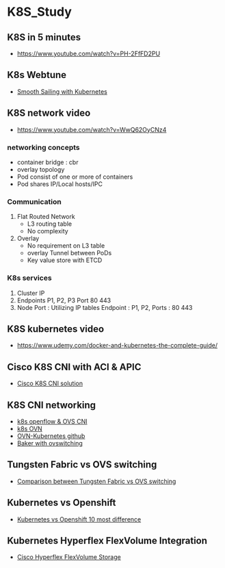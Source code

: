 # K8S_Study

## K8S in 5 minutes
  - https://www.youtube.com/watch?v=PH-2FfFD2PU

## K8s Webtune
  - [Smooth Sailing with Kubernetes](https://cloud.google.com/kubernetes-engine/kubernetes-comic/?hl=ko)
## K8S network video 
  - https://www.youtube.com/watch?v=WwQ62OyCNz4

### networking concepts
  - container bridge : cbr
  - overlay topology
  - Pod consist of one or more of containers
  - Pod shares IP/Local hosts/IPC
### Communication 
  1) Flat Routed Network
     - L3 routing table 
     - No complexity
  2) Overlay 
     - No requirement on L3 table
     - overlay Tunnel between PoDs
     - Key value store with ETCD

### K8s services
  1) Cluster IP
  2) Endpoints
    P1, P2, P3
    Port 80 443
  3) Node Port : Utilizing IP tables
     Endpoint : P1, P2, Ports : 80 443

## K8S kubernetes video
  - https://www.udemy.com/docker-and-kubernetes-the-complete-guide/

## Cisco K8S CNI with ACI & APIC
 - [Cisco K8S CNI solution](https://www.cisco.com/c/dam/global/da_dk/assets/pdfs/cisco_tech_update_aci_og_container_networking.pdf)

## K8S CNI networking
 - [k8s openflow & OVS CNI](https://events.linuxfoundation.org/wp-content/uploads/2017/12/Kubernetes-Networking-Made-Easy-with-Open-vSwitch-and-OpenFlow-Péter-Megyesi-LeanNet-ltd..pdf)
 - [k8s OVN ](http://www.openvswitch.org//support/slides/OVN_LinuxCon_Toronto.pdf)
 - [OVN-Kubernetes github](https://github.com/openvswitch/ovn-kubernetes)
 - [Baker with ovswitching](http://www.openvswitch.org/support/boston2017/1530-han-zhou.pdf)
 
## Tungsten Fabric vs OVS switching
 - [Comparison between Tungsten Fabric vs OVS switching](https://ovsfall2018.sched.com/event/IO8Y/comparison-between-ovs-and-tungsten-fabric-vrouter)
 
## Kubernetes vs Openshift
 - [Kubernetes vs Openshift 10 most difference](https://cloudowski.com/articles/10-differences-between-openshift-and-kubernetes/)
 
## Kubernetes Hyperflex FlexVolume Integration
 - [Cisco Hyperflex FlexVolume Storage](https://www.cisco.com/c/en/us/td/docs/hyperconverged_systems/HyperFlex_HX_DataPlatformSoftware/HyperFlex_Kubernetes_Administration_Guide/3_5/b_Cisco_HyperFlex_Systems_Administration_Guide_for_Kubernetes/b_Cisco_HyperFlex_Systems_Administration_Guide_for_Kubernetes_chapter_00.html)
 
